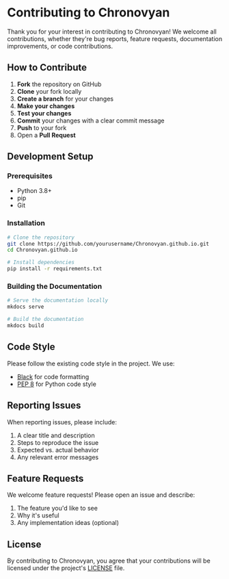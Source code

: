 # Contributing to Chronovyan

Thank you for your interest in contributing to Chronovyan! We welcome all contributions, whether they're bug reports, feature requests, documentation improvements, or code contributions.

## How to Contribute

1. **Fork** the repository on GitHub
2. **Clone** your fork locally
3. **Create a branch** for your changes
4. **Make your changes**
5. **Test your changes**
6. **Commit** your changes with a clear commit message
7. **Push** to your fork
8. Open a **Pull Request**

## Development Setup

### Prerequisites

- Python 3.8+
- pip
- Git

### Installation

```bash
# Clone the repository
git clone https://github.com/yourusername/Chronovyan.github.io.git
cd Chronovyan.github.io

# Install dependencies
pip install -r requirements.txt
```

### Building the Documentation

```bash
# Serve the documentation locally
mkdocs serve

# Build the documentation
mkdocs build
```

## Code Style

Please follow the existing code style in the project. We use:

- [Black](https://github.com/psf/black) for code formatting
- [PEP 8](https://www.python.org/dev/peps/pep-0008/) for Python code style

## Reporting Issues

When reporting issues, please include:

1. A clear title and description
2. Steps to reproduce the issue
3. Expected vs. actual behavior
4. Any relevant error messages

## Feature Requests

We welcome feature requests! Please open an issue and describe:

1. The feature you'd like to see
2. Why it's useful
3. Any implementation ideas (optional)

## License

By contributing to Chronovyan, you agree that your contributions will be licensed under the project's [LICENSE](https://github.com/Chronovyan/Chronovyan.github.io/blob/main/LICENSE) file.
